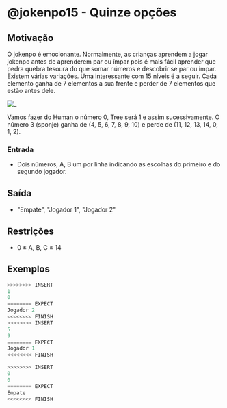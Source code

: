 # @jokenpo15 - Quinze opções

## Motivação

O jokenpo é emocionante. Normalmente, as crianças aprendem a jogar jokenpo antes de aprenderem par ou ímpar pois é mais fácil aprender que pedra quebra tesoura do que somar números e descobrir se par ou ímpar. Existem várias variações. Uma interessante com 15 níveis é a seguir. Cada elemento ganha de 7 elementos a sua frente e perder de 7 elementos que estão antes dele.

![_](cover.jpg)

Vamos fazer do Human o número 0, Tree será 1 e assim sucessivamente. O número 3 (sponje) ganha de (4, 5, 6, 7, 8, 9, 10) e perde de (11, 12, 13, 14, 0, 1, 2).

### Entrada

- Dois números, A, B um por linha indicando as escolhas do primeiro e do segundo jogador.

## Saída

- "Empate", "Jogador 1", "Jogador 2"

## Restrições

- 0 ≤ A, B, C ≤ 14

## Exemplos

``` py
>>>>>>>> INSERT
1
0
======== EXPECT
Jogador 2
<<<<<<<< FINISH
>>>>>>>> INSERT
5
9
======== EXPECT
Jogador 1
<<<<<<<< FINISH
```

```py
>>>>>>>> INSERT
0
0
======== EXPECT
Empate
<<<<<<<< FINISH
```

